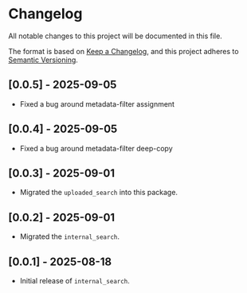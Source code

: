 # Changelog

All notable changes to this project will be documented in this file.

The format is based on [Keep a Changelog](https://keepachangelog.com/en/1.0.0/), 
and this project adheres to [Semantic Versioning](https://semver.org/spec/v2.0.0.html).

## [0.0.5] - 2025-09-05
- Fixed a bug around metadata-filter assignment

## [0.0.4] - 2025-09-05
- Fixed a bug around metadata-filter deep-copy

## [0.0.3] - 2025-09-01
- Migrated the `uploaded_search` into this package.

## [0.0.2] - 2025-09-01
- Migrated the `internal_search`.

## [0.0.1] - 2025-08-18
- Initial release of `internal_search`.